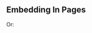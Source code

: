 ## Embedding In Pages

  <script language='javascript'>
  // source code goes here
  </script>

  Or:

  <script language='javascript' src='/path/to/source.js' />

## Snippets

console.log("Hello world");
prompt("what do you want?");

equality ===

## Reading
- http://www.wooji-juice.com/blog/javascript-article.html
